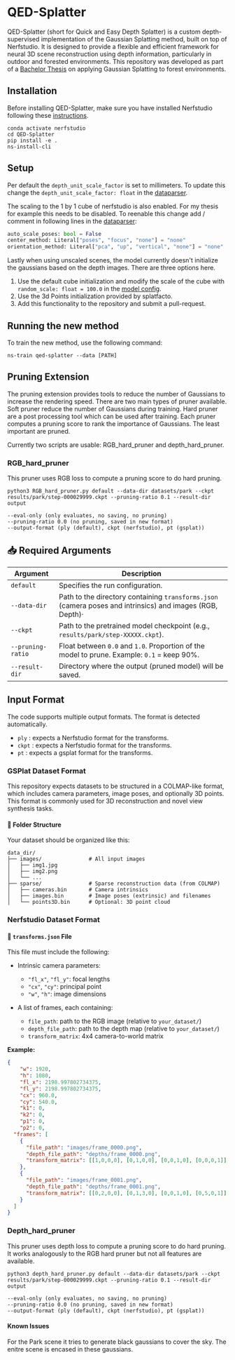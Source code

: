 # QED-Splatter
QED-Splatter (short for Quick and Easy Depth Splatter) is a custom depth-supervised implementation of the Gaussian Splatting method, built on top of Nerfstudio. 
It is designed to provide a flexible and efficient framework for neural 3D scene reconstruction using depth information, particularly in outdoor and forested environments. 
This repository was developed as part of a [Bachelor Thesis](https://github.com/leggedrobotics/forest-digital-twin) on applying Gaussian Splatting to forest environments.

## Installation
Before installing QED-Splatter, make sure you have installed Nerfstudio following these [instructions](https://docs.nerf.studio/en/latest/quickstart/installation.html).
```
conda activate nerfstudio
cd QED-Splatter
pip install -e .
ns-install-cli
```

## Setup
Per default the `depth_unit_scale_factor` is set to millimeters. To update this change the `depth_unit_scale_factor: float` in the [dataparser](qed_splatter/dataparser.py).

The scaling to the 1 by 1 cube of nerfstudio is also enabled. For my thesis for example this needs to be disabled. To reenable this change add / comment in following lines in the [dataparser](qed_splatter/dataparser.py):
```python
auto_scale_poses: bool = False
center_method: Literal["poses", "focus", "none"] = "none"
orientation_method: Literal["pca", "up", "vertical", "none"] = "none"
```

Lastly when using unscaled scenes, the model currently doesn't initialize the gaussians based on the depth images. There are three options here.
1. Use the default cube initialization and modify the scale of the cube with `random_scale: float = 100.0` in the [model config](qed_splatter/model.py).
2. Use the 3d Points initialization provided by splatfacto.
3. Add this functionality to the repository and submit a pull-request.

## Running the new method
To train the new method, use the following command:
```
ns-train qed-splatter --data [PATH]
```

## Pruning Extension

The pruning extension provides tools to reduce the number of Gaussians to increase the rendering speed. There are two main types of pruner available. Soft pruner reduce the number of Gaussians during training. Hard pruner are a post processing tool which can be used after training. Each pruner computes a pruning score to rank the importance of Gaussians. The least important are pruned.

Currently two scripts are usable: RGB_hard_pruner and depth_hard_pruner. 

### RGB_hard_pruner
This pruner uses RGB loss to compute a pruning score to do hard pruning.
```
python3 RGB_hard_pruner.py default --data-dir datasets/park --ckpt results/park/step-000029999.ckpt --pruning-ratio 0.1 --result-dir output

--eval-only (only evaluates, no saving, no pruning)  
--pruning-ratio 0.0 (no pruning, saved in new format)  
--output-format (ply (default), ckpt (nerfstudio), pt (gsplat))
```

## 📥 Required Arguments

| Argument          | Description                                                                 |
|-------------------|-----------------------------------------------------------------------------|
| `default`         | Specifies the run configuration.   |
| `--data-dir`      | Path to the directory containing `transforms.json` (camera poses and intrinsics) and images (RGB, Depth)· |
| `--ckpt`          | Path to the pretrained model checkpoint (e.g., `results/park/step-XXXXX.ckpt`). |
| `--pruning-ratio` | Float between `0.0` and `1.0`. Proportion of the model to prune. Example: `0.1` = keep 90%. |
| `--result-dir`    | Directory where the output (pruned model) will be saved.                |


## Input Format

The code supports multiple output formats. The format is detected automatically. 
- `ply` : expects a Nerfstudio format for the transforms. 
- `ckpt` : expects a Nerfstudio format for the transforms. 
- `pt` : expects a gsplat format for the transforms. 



### GSPlat Dataset Format

This repository expects datasets to be structured in a COLMAP-like format, which includes camera parameters, image poses, and optionally 3D points. This format is commonly used for 3D reconstruction and novel view synthesis tasks.

#### 📁 Folder Structure

Your dataset should be organized like this:
```
data_dir/
├── images/               # All input images
│   ├── img1.jpg
│   ├── img2.png
│   └── ...
├── sparse/               # Sparse reconstruction data (from COLMAP)
│   ├── cameras.bin       # Camera intrinsics
│   ├── images.bin        # Image poses (extrinsic) and filenames
│   └── points3D.bin      # Optional: 3D point cloud
```

### Nerfstudio Dataset Format

#### 🔧 `transforms.json` File

This file must include the following:

- Intrinsic camera parameters:
  - `"fl_x"`, `"fl_y"`: focal lengths
  - `"cx"`, `"cy"`: principal point
  - `"w"`, `"h"`: image dimensions

- A list of frames, each containing:
  - `file_path`: path to the RGB image (relative to `your_dataset/`)
  - `depth_file_path`: path to the depth map (relative to `your_dataset/`)
  - `transform_matrix`: 4x4 camera-to-world matrix

**Example:**
```json
{
    "w": 1920,
    "h": 1080,
    "fl_x": 2198.997802734375,
    "fl_y": 2198.997802734375,
    "cx": 960.0,
    "cy": 540.0,
    "k1": 0,
    "k2": 0,
    "p1": 0,
    "p2": 0,
  "frames": [
    {
      "file_path": "images/frame_0000.png",
      "depth_file_path": "depths/frame_0000.png",
      "transform_matrix": [[1,0,0,0], [0,1,0,0], [0,0,1,0], [0,0,0,1]]
    },
    {
      "file_path": "images/frame_0001.png",
      "depth_file_path": "depths/frame_0001.png",
      "transform_matrix": [[0,2,0,0], [0,1,3,0], [0,0,1,0], [0,5,0,1]]
    }
  ]
}
```


### Depth_hard_pruner
This pruner uses depth loss to compute a pruning score to do hard pruning. It works analogously to the RGB hard pruner but not all features are available.
```
python3 depth_hard_pruner.py default --data-dir datasets/park --ckpt results/park/step-000029999.ckpt --pruning-ratio 0.1 --result-dir output

--eval-only (only evaluates, no saving, no pruning)  
--pruning-ratio 0.0 (no pruning, saved in new format)  
--output-format (ply (default), ckpt (nerfstudio), pt (gsplat))
```

#### Known Issues
For the Park scene it tries to generate black gaussians to cover the sky. The enitre scene is encased in these gaussians.
